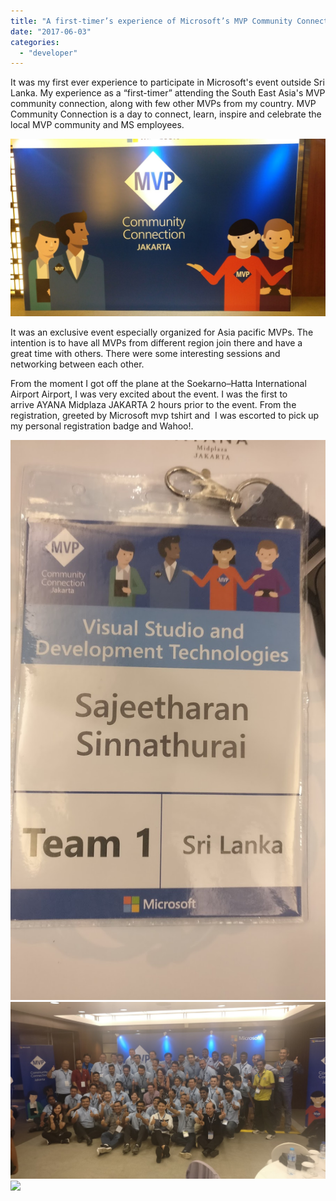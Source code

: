```yaml
---
title: "A first-timer’s experience of Microsoft’s MVP Community Connection (MCC)"
date: "2017-06-03"
categories: 
  - "developer"
---
```


It was my first ever experience to participate in Microsoft's event outside Sri Lanka. My experience as a “first-timer” attending the South East Asia's MVP community connection, along with few other MVPs from my country. MVP Community Connection is a day to connect, learn, inspire and celebrate the local MVP community and MS employees.

  

  

[![](images/9b263-img_20170526_100306.jpg)](https://sajeetharan.wordpress.com/wp-content/uploads/2017/06/912a7-img_20170526_100306.jpg)

  

  

It was an exclusive event especially organized for Asia pacific MVPs. The intention is to have all MVPs from different region join there and have a great time with others. There were some interesting sessions and networking between each other. 

  

From the moment I got off the plane at the Soekarno–Hatta International Airport Airport, I was very excited about the event. I was the first to arrive AYANA Midplaza JAKARTA 2 hours prior to the event. From the registration, greeted by Microsoft mvp tshirt and  I was escorted to pick up my personal registration badge and Wahoo!. 

[![](images/cb850-img_20170526_175139.jpg)![](images/d97a4-img_20170527_125437.jpg)![](https://sajeetharan.wordpress.com/wp-content/uploads/2017/06/d97a4-img_20170527_125437.jpg?w=169)](https://sajeetharan.wordpress.com/wp-content/uploads/2017/06/75d85-img_20170526_150004.jpg)
